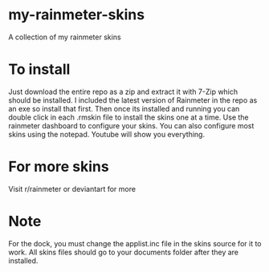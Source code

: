 # my-rainmeter-skins
A collection of my rainmeter skins

# To install
Just download the entire repo as a zip and extract it with 7-Zip which should be installed. I included the latest version of Rainmeter in the repo as an exe so install that first. Then once its installed and running you can double click in each .rmskin file to install the skins one at a time. Use the rainmeter dashboard to configure your skins. You can also configure most skins using the notepad. Youtube will show you everything.

# For more skins
Visit r/rainmeter or deviantart for more

# Note
For the dock, you must change the applist.inc file in the skins source for it to work. All skins files should go to your documents folder after they are installed.
